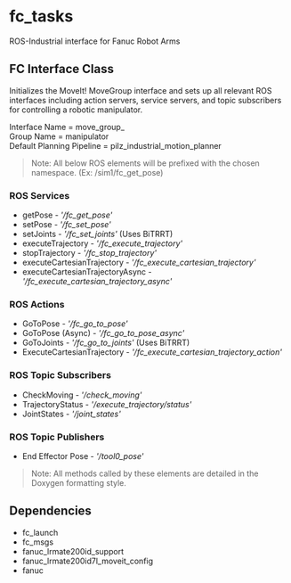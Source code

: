 # fc_tasks
ROS-Industrial interface for Fanuc Robot Arms 


## FC Interface Class 
Initializes the MoveIt! MoveGroup interface  and sets up all relevant ROS interfaces including action servers, service servers, and topic subscribers for controlling a robotic manipulator.

Interface Name = move_group_\
Group Name = manipulator\
Default Planning Pipeline = pilz_industrial_motion_planner

>Note: All below ROS elements will be prefixed with the chosen namespace. (Ex: /sim1/fc_get_pose)

### ROS Services 
* getPose - <i>'/fc_get_pose'</i> 
* setPose - <i>'/fc_set_pose'</i> 
* setJoints - <i>'/fc_set_joints'</i> (Uses BiTRRT)
* executeTrajectory - <i>'/fc_execute_trajectory'</i> 
* stopTrajectory - <i>'/fc_stop_trajectory' </i>
* executeCartesianTrajectory - <i>'/fc_execute_cartesian_trajectory'</i> 
* executeCartesianTrajectoryAsync - <i>'/fc_execute_cartesian_trajectory_async'</i>

### ROS Actions
* GoToPose - <i>'/fc_go_to_pose'</i>
* GoToPose (Async) - <i>'/fc_go_to_pose_async'</i>
* GoToJoints - <i>'/fc_go_to_joints'</i> (Uses BiTRRT)
* ExecuteCartesianTrajectory - <i>'/fc_execute_cartesian_trajectory_action'</i>

### ROS Topic Subscribers 
* CheckMoving - <i>'/check_moving'</i>
* TrajectoryStatus - <i>'/execute_trajectory/status'</i>
* JointStates - <i>'/joint_states'</i>

### ROS Topic Publishers
* End Effector Pose - <i>'/tool0_pose'</i>

>Note: All methods called by these elements are detailed in the Doxygen formatting style.

## Dependencies
- fc_launch 
- fc_msgs 
- fanuc_lrmate200id_support 
- fanuc_lrmate200id7l_moveit_config 
- fanuc 